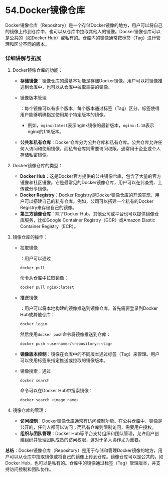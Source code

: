 # 54.Docker镜像仓库

Docker镜像仓库（Repository）是一个存储Docker镜像的地方，用户可以将自己的镜像上传到仓库中，也可以从仓库中拉取其他人的镜像。Docker镜像仓库可以是公共的（如Docker Hub）或私有的。仓库内的镜像通常按标签（Tag）进行管理和区分不同的版本。

### 详细讲解与拓展

1. Docker镜像仓库的功能：

   - **存储镜像**：镜像仓库的最基本功能是存储Docker镜像。用户可以将镜像推送到仓库中，也可以从仓库中拉取需要的镜像。

   - 镜像版本管理

     ：每个镜像可以有多个版本，每个版本通过标签（Tag）区分。标签使得用户能够明确指定使用某个特定版本的镜像。

     - 例如，`nginx:latest`表示nginx镜像的最新版本，`nginx:1.18`表示nginx的1.18版本。

   - **公共和私有仓库**：Docker仓库分为公共仓库和私有仓库。公共仓库允许任何人访问和使用镜像，而私有仓库则需要访问权限，通常用于企业或个人存储私密镜像。

2. Docker镜像仓库的类型：

   - **Docker Hub**：这是Docker官方提供的公共镜像仓库，包含了大量的官方镜像和社区镜像。它是最常见的Docker镜像仓库，用户可以在此查找、上传或分享镜像。
   - **Docker Registry**：Docker Registry是Docker镜像仓库的开源实现，用户可以搭建自己的私有仓库。例如，公司可以搭建一个私有的Docker Registry来存储自己的镜像。
   - **第三方镜像仓库**：除了Docker Hub，其他公司或平台也可以提供镜像仓库服务，比如Google Container Registry（GCR）或Amazon Elastic Container Registry（ECR）。

3. 镜像仓库的操作：

   - 拉取镜像

     ：用户可以通过

     ```
     docker pull
     ```

     命令从仓库中拉取镜像：

     ```bash
     docker pull nginx:latest
     ```

   - 推送镜像

     ：用户可以将本地构建的镜像推送到镜像仓库。首先需要登录到Docker Hub或其他仓库：

     ```bash
     docker login
     ```

     然后使用`docker push`命令将镜像推送到仓库：

     ```bash
     docker push <username>/<repository>:<tag>
     ```

   - **镜像版本控制**：镜像在仓库中的不同版本通过标签（Tag）来管理。用户可以使用标签来指定推送或拉取的镜像版本。

   - 镜像搜索：通过

     ```
     docker search
     ```

     命令可以在Docker Hub中搜索镜像：

     ```bash
     docker search <image_name>
     ```

4. 镜像仓库的管理：

   - **访问控制**：Docker镜像仓库通常有访问控制功能。在公共仓库中，镜像是公开的，任何人都可以访问；而私有仓库则限制访问，需要用户授权。
   - **组织与团队管理**：Docker Hub等平台支持组织和团队管理，允许用户创建组织并管理团队成员的访问权限，这对于多人协作尤为重要。

**总结**：Docker镜像仓库（Repository）是用于存储和管理Docker镜像的地方，用户可以从仓库中拉取镜像或将自己的镜像上传到仓库。镜像仓库可以是公共的，如Docker Hub，也可以是私有的。仓库中的镜像通过标签（Tag）管理版本，并支持访问控制和团队协作。